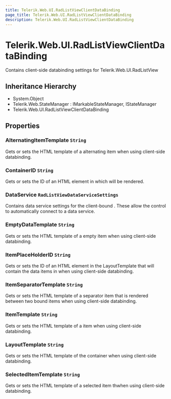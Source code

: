 ```yaml
---
title: Telerik.Web.UI.RadListViewClientDataBinding
page_title: Telerik.Web.UI.RadListViewClientDataBinding
description: Telerik.Web.UI.RadListViewClientDataBinding
---
```


# Telerik.Web.UI.RadListViewClientDataBinding

Contains client-side databinding settings for Telerik.Web.UI.RadListView

## Inheritance Hierarchy

* System.Object
* Telerik.Web.StateManager : IMarkableStateManager, IStateManager
* Telerik.Web.UI.RadListViewClientDataBinding

## Properties

###  AlternatingItemTemplate `String`

Gets or sets the HTML template of a 
            alternating item when using client-side databinding.

###  ContainerID `String`

Gets or sets the ID of an HTML element in which  will be rendered.

###  DataService `RadListViewDataServiceSettings`

Contains data service settings for the client-bound .
            These allow the control to automatically connect to a data service.

###  EmptyDataTemplate `String`

Gets or sets the HTML template of a  empty item when using client-side databinding.

###  ItemPlaceHolderID `String`

Gets or sets the ID of an HTML element in the LayoutTemplate that will
            contain the data items in 
            when using client-side databinding.

###  ItemSeparatorTemplate `String`

Gets or sets the HTML template of a  separator item
            that is rendered between two bound items when using client-side databinding.

###  ItemTemplate `String`

Gets or sets the HTML template of a 
            item when using client-side databinding.

###  LayoutTemplate `String`

Gets or sets the HTML template of the 
            container when using client-side databinding.

###  SelectedItemTemplate `String`

Gets or sets the HTML template of a selected  item thwhen using client-side databinding.


